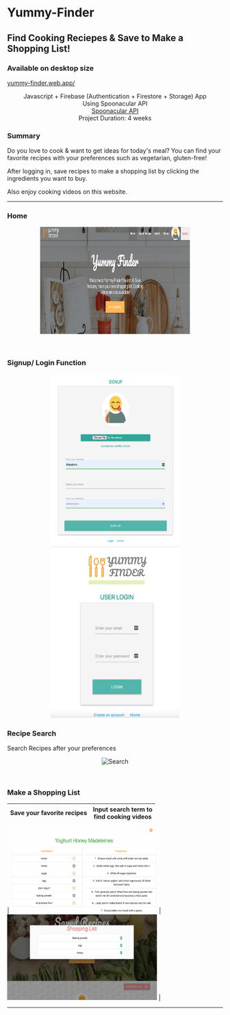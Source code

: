 # Yummy-Finder

## Find Cooking Reciepes & Save to Make a Shopping List!

### Available on desktop size

  <a href="https://yummy-finder.web.app/">
    yummy-finder.web.app/
  </a>
<br/>

<p align="center">
 Javascript + Firebase (Authentication + Firestore + Storage) App<br/>
 Using Spoonacular API<br/>
  <a href="https://spoonacular.com/food-api/docs">Spoonacular API</a><br/>
 Project Duration: 4 weeks <br/>
</p>

### Summary

Do you love to cook & want to get ideas for today's meal?
You can find your favorite recipes with your preferences such as vegetarian, gluten-free!

After logging in, save recipes to make a shopping list by clicking the ingredients you want to buy.

Also enjoy cooking videos on this website.

---

<!-- PROJECT LOGO -->

### Home

<p align="center">
    <img src="./RMimgs/home.png" alt="Home" width="350" height="250" >
</p>

<br/>

### Signup/ Login Function

<p align="center">
    <img src="./RMimgs/signup.png" alt="Signup" width="300" height="400" >
    <img src="./RMimgs/login.png" alt="Login" width="300" height="400" >
</p>

### Recipe Search

<p>Search Recipes after your preferences </p>
<p align="center">
 <img src="./RMimgs/search.gif" alt="Search" width="400" height="350"> 
</p>

<br/>

### Make a Shopping List

| Save your favorite recipes | Input search term to <br/> find cooking videos |
| -------------------------- | :--------------------------------------------: |

|<img src="./RMimgs/savIng1.png" alt="SavIng1" width="350" height="200" />| <img src="./RMimgs/savIng2.png" alt="SavIng2" width="350" height="200"> |

---
